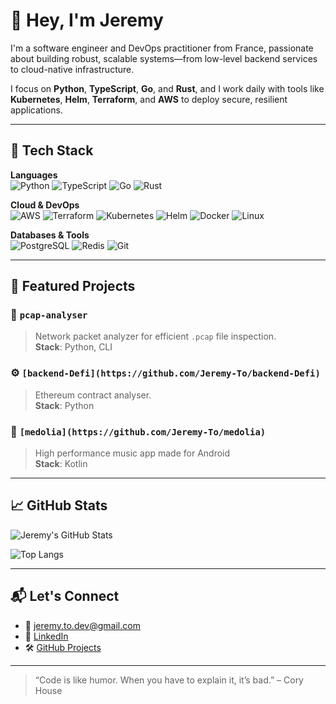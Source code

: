 # 👋 Hey, I'm Jeremy

I'm a software engineer and DevOps practitioner from France, passionate about building robust, scalable systems—from low-level backend services to cloud-native infrastructure.

I focus on **Python**, **TypeScript**, **Go**, and **Rust**, and I work daily with tools like **Kubernetes**, **Helm**, **Terraform**, and **AWS** to deploy secure, resilient applications.

---

## 🧰 Tech Stack

**Languages**  
![Python](https://img.shields.io/badge/-Python-3776AB?style=flat-square&logo=python&logoColor=white)
![TypeScript](https://img.shields.io/badge/-TypeScript-3178C6?style=flat-square&logo=typescript&logoColor=white)
![Go](https://img.shields.io/badge/-Go-00ADD8?style=flat-square&logo=go&logoColor=white)
![Rust](https://img.shields.io/badge/-Rust-black?style=flat-square&logo=rust)

**Cloud & DevOps**  
![AWS](https://img.shields.io/badge/-AWS-232F3E?style=flat-square&logo=amazonaws&logoColor=white)
![Terraform](https://img.shields.io/badge/-Terraform-7B42BC?style=flat-square&logo=terraform&logoColor=white)
![Kubernetes](https://img.shields.io/badge/-Kubernetes-326CE5?style=flat-square&logo=kubernetes&logoColor=white)
![Helm](https://img.shields.io/badge/-Helm-0F1689?style=flat-square&logo=helm&logoColor=white)
![Docker](https://img.shields.io/badge/-Docker-2496ED?style=flat-square&logo=docker&logoColor=white)
![Linux](https://img.shields.io/badge/-Linux-FCC624?style=flat-square&logo=linux&logoColor=black)

**Databases & Tools**  
![PostgreSQL](https://img.shields.io/badge/-PostgreSQL-336791?style=flat-square&logo=postgresql&logoColor=white)
![Redis](https://img.shields.io/badge/-Redis-DC382D?style=flat-square&logo=redis&logoColor=white)
![Git](https://img.shields.io/badge/-Git-F05032?style=flat-square&logo=git&logoColor=white)

---

## 🚀 Featured Projects

### 🐍 `pcap-analyser`
> Network packet analyzer for efficient `.pcap` file inspection.  
**Stack**: Python, CLI

### ⚙️ `[backend-Defi](https://github.com/Jeremy-To/backend-Defi)`
> Ethereum contract analyser.  
**Stack**: Python 

### 🎯 `[medolia](https://github.com/Jeremy-To/medolia)`
> High performance music app made for Android  
**Stack**: Kotlin

---

## 📈 GitHub Stats

![Jeremy's GitHub Stats](https://github-readme-stats.vercel.app/api?username=jeremy-to&show_icons=true&theme=github_dark&count_private=true)

![Top Langs](https://github-readme-stats.vercel.app/api/top-langs/?username=jeremy-to&layout=compact&theme=github_dark)

---

## 📬 Let's Connect

- 📧 jeremy.to.dev@gmail.com  
- 💼 [LinkedIn](https://www.linkedin.com/in/jeremy-to)  
- 🛠️ [GitHub Projects](https://github.com/jeremy-to?tab=repositories)

---

> “Code is like humor. When you have to explain it, it’s bad.” – Cory House
